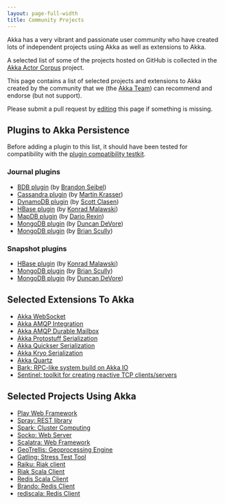 ```yaml
---
layout: page-full-width
title: Community Projects
---
```


Akka has a very vibrant and passionate user community who have created lots of independent projects using Akka as well as extensions to Akka.

A selected list of some of the projects hosted on GitHub is collected in the [Akka Actor Corpus](http://actor-applications.cs.illinois.edu/akka.html) project.

This page contains a list of selected projects and extensions to Akka created by the community that we (the [Akka Team](http://akka.io/team)) can recommend and endorse (but not support).

Please submit a pull request by [editing](https://github.com/akka/akka.github.com/edit/master/community/index.md) this page if something is missing. 

## Plugins to Akka Persistence

Before adding a plugin to this list, it should have been tested for compatibility with the [plugin compatibility testkit](https://github.com/krasserm/akka-persistence-testkit).

### Journal plugins

 * [BDB plugin](https://github.com/bseibel/akka-persistence-bdb) (by [Brandon Seibel](https://github.com/bseibel))
 * [Cassandra plugin](https://github.com/krasserm/akka-persistence-cassandra/) (by [Martin Krasser](https://github.com/krasserm))
 * [DynamoDB plugin](https://github.com/sclasen/akka-persistence-dynamodb/) (by [Scott Clasen](https://github.com/sclasen))
 * [HBase plugin](https://github.com/ktoso/akka-persistence-hbase/) (by [Konrad Malawski](https://github.com/ktoso))
 * [MapDB plugin](https://github.com/drexin/akka-persistence-mapdb/) (by [Dario Rexin](https://github.com/drexin))
 * [MongoDB plugin](https://github.com/ddevore/akka-persistence-mongo/) (by [Duncan DeVore](https://github.com/ddevore))
 * [MongoDB plugin](https://github.com/scullxbones/akka-persistence-mongo/) (by [Brian Scully](https://github.com/scullxbones))

### Snapshot plugins

 * [HBase plugin](https://github.com/ktoso/akka-persistence-hbase/) (by [Konrad Malawski](https://github.com/ktoso))
 * [MongoDB plugin](https://github.com/scullxbones/akka-persistence-mongo/) (by [Brian Scully](https://github.com/scullxbones))
 * [MongoDB plugin](https://github.com/ddevore/akka-persistence-mongo/) (by [Duncan DeVore](https://github.com/ddevore))

## Selected Extensions To Akka

* [Akka WebSocket](http://backchatio.github.com/hookup/)
* [Akka AMQP Integration](https://github.com/momania/akka-amqp)
* [Akka AMQP Durable Mailbox](https://github.com/drexin/akka-amqp-mailbox)
* [Akka Protostuff Serialization](https://github.com/romix/akka-protostuff-serialization)
* [Akka Quickser Serialization](https://github.com/romix/akka-quickser-serialization)
* [Akka Kryo Serialization](https://github.com/romix/akka-kryo-serialization)
* [Akka Quartz](https://github.com/theatrus/akka-quartz)
* [Bark: RPC-like system build on Akka IO](https://github.com/lab050/Bark)
* [Sentinel: toolkit for creating reactive TCP clients/servers](https://github.com/gideondk/sentinel)

## Selected Projects Using Akka

* [Play Web Framework](http://www.playframework.org/)
* [Spray: REST library](http://spray.io)
* [Spark: Cluster Computing](http://spark-project.org/)
* [Socko: Web Server](http://sockoweb.org/)
* [Scalatra: Web Framework](http://www.scalatra.org/)
* [GeoTrellis: Geoprocessing Engine](http://www.azavea.com/products/geotrellis/)
* [Gatling: Stress Test Tool](http://gatling-tool.org/)
* [Raiku: Riak client](https://github.com/gideondk/Raiku)
* [Riak Scala Client](http://riak.scalapenos.com/index.html)
* [Redis Scala Client](https://github.com/debasishg/scala-redis-nb)
* [Brando: Redis Client](https://github.com/chrisdinn/brando)
* [rediscala: Redis Client](https://github.com/etaty/rediscala)

